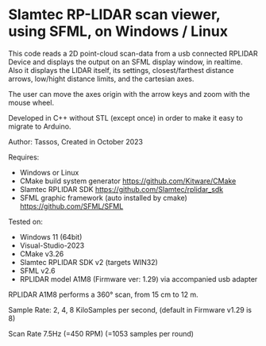 # Slamtec RP-LIDAR scan viewer, using SFML, on Windows / Linux

This code reads a 2D point-cloud scan-data from a usb connected RPLIDAR Device and displays the output on an SFML display window, in realtime.
Also it displays the LIDAR itself, its settings, closest/farthest distance arrows, low/hight distance limits, and the cartesian axes.

The user can move the axes origin with the arrow keys and zoom with the mouse wheel.

Developed in C++ without STL (except once) in order to make it easy to migrate to Arduino.

Author: Tassos, Created in October 2023

Requires: 
* Windows	or Linux
* CMake build system generator https://github.com/Kitware/CMake
* Slamtec RPLIDAR SDK https://github.com/Slamtec/rplidar_sdk
* SFML graphic framework (auto installed by cmake) https://github.com/SFML/SFML

Tested on:
* Windows 11 (64bit)
* Visual-Studio-2023
* CMake v3.26
* Slamtec RPLIDAR SDK v2 (targets WIN32)
* SFML v2.6
* RPLIDAR model A1M8 (Firmware ver: 1.29) via accompanied usb adapter

RPLIDAR A1M8 performs a 360° scan, from 15 cm to 12 m.

Sample Rate: 2, 4, 8 KiloSamples per second, (default in Firmware v1.29 is 8)

Scan Rate 7.5Hz (=450 RPM) (=1053 samples per round)
